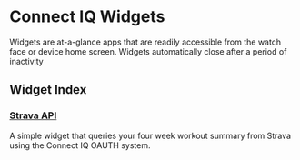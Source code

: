 # Connect IQ Widgets
Widgets are at-a-glance apps that are readily accessible from the watch face or device home screen. Widgets automatically close after a period of inactivity

## Widget Index

### **[Strava API](https://github.com/garmin/connectiq-apps/tree/master/widgets/strava-api)**
A simple widget that queries your four week workout summary from Strava using the Connect IQ OAUTH system.
